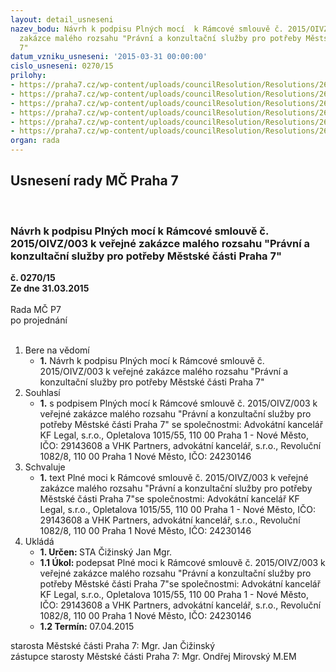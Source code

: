 ```yaml
---
layout: detail_usneseni
nazev_bodu: Návrh k podpisu Plných mocí  k Rámcové smlouvě č. 2015/OIVZ/003 k veřejné
  zakázce malého rozsahu "Právní a konzultační služby pro potřeby Městské části Praha
  7"
datum_vzniku_usneseni: '2015-03-31 00:00:00'
cislo_usneseni: 0270/15
prilohy:
- https://praha7.cz/wp-content/uploads/councilResolution/Resolutions/26578/17-15-1._d%c5%afvodov%c3%a1_zpr%c3%a1va.doc
- https://praha7.cz/wp-content/uploads/councilResolution/Resolutions/26578/17-15-2._p07_pln%c3%a1_moc_kf_.docx
- https://praha7.cz/wp-content/uploads/councilResolution/Resolutions/26578/17-15-3._p07_pln%c3%a1_moc_vhk.docx
- https://praha7.cz/wp-content/uploads/councilResolution/Resolutions/26578/17-15-4._v%c3%bdpis_z_obchodn%c3%adho_rejst%c5%99%c3%adku_kf.pdf
- https://praha7.cz/wp-content/uploads/councilResolution/Resolutions/26578/17-15-5._v%c3%bdpis_z_obchodn%c3%adho_rejst%c5%99%c3%adku_vhk.pdf
- https://praha7.cz/wp-content/uploads/councilResolution/Resolutions/26578/17-15-6._usnesen%c3%ad_%c4%8d.0191.doc
organ: rada
---
```

<div id="ucUsn_pList" class="usn">
	<span><h2>Usnesení rady MČ Praha 7 </h2>
<br></span><div class="standBody">
<span><h3>Návrh k podpisu Plných mocí  k Rámcové smlouvě č. 2015/OIVZ/003 k veřejné zakázce malého rozsahu "Právní a konzultační služby pro potřeby Městské části Praha 7"</h3></span><div class="center">
		<strong>č. 0270/15</strong><br>
	</div>
<div class="center">
		<strong>Ze dne 31.03.2015</strong><br><br>
	</div>Rada MČ P7<br> po projednání<br><br><ol>
<li>Bere na vědomí<ul><li>
<strong>1.</strong> Návrh k podpisu Plných mocí  k Rámcové smlouvě č. 2015/OIVZ/003 k veřejné zakázce malého rozsahu "Právní a konzultační služby pro potřeby Městské části Praha 7"</li></ul>
</li>
<li>Souhlasí<ul><li>
<strong>1.</strong> s podpisem Plných mocí  k Rámcové smlouvě č. 2015/OIVZ/003 k veřejné zakázce malého rozsahu "Právní a konzultační služby pro potřeby Městské části Praha 7" se společnostmi: Advokátní kancelář KF Legal, s.r.o., Opletalova 1015/55, 110 00 Praha 1 - Nové Město, IČO: 29143608  a VHK Partners, advokátní kancelář, s.r.o., Revoluční 1082/8, 110 00 Praha 1 Nové Město, IČO: 24230146</li></ul>
</li>
<li>Schvaluje<ul><li>
<strong>1.</strong> text Plné moci  k Rámcové smlouvě č. 2015/OIVZ/003 k veřejné zakázce malého rozsahu "Právní a konzultační služby pro potřeby Městské části Praha 7"se společnostmi: Advokátní kancelář KF Legal, s.r.o., Opletalova 1015/55, 110 00 Praha 1 - Nové Město, IČO: 29143608 a VHK Partners, advokátní kancelář, s.r.o., Revoluční 1082/8, 110 00 Praha 1 Nové Město, IČO: 24230146 </li></ul>
</li>
<li>Ukládá<ul>
<li>
<strong>1. Určen: </strong>STA Čižinský Jan Mgr.</li>
<li>
<strong>1.1 Úkol: </strong>podepsat Plné moci  k Rámcové smlouvě č. 2015/OIVZ/003 k veřejné zakázce malého rozsahu "Právní a konzultační služby pro potřeby Městské části Praha 7"se společnostmi: Advokátní kancelář KF Legal, s.r.o., Opletalova 1015/55, 110 00 Praha 1 - Nové Město, IČO: 29143608 a VHK Partners, advokátní kancelář, s.r.o., Revoluční 1082/8, 110 00 Praha 1 Nové Město, IČO: 24230146</li>
<li>
<strong>1.2 Termín: </strong>07.04.2015</li>
</ul>
</li>
</ol>starosta Městské části Praha 7: Mgr. Jan Čižinský<br>zástupce starosty Městské části Praha 7: Mgr. Ondřej Mirovský M.EM 
</div>
</div>